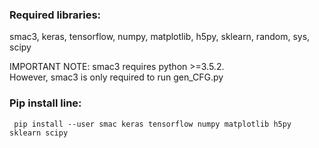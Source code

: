 ### Required libraries:

smac3, keras, tensorflow, numpy, matplotlib, h5py, sklearn, random, sys, scipy

IMPORTANT NOTE:
smac3 requires python >=3.5.2.  
However, smac3 is only required to run gen_CFG.py

### Pip install line:
``` pip install --user smac keras tensorflow numpy matplotlib h5py sklearn scipy```